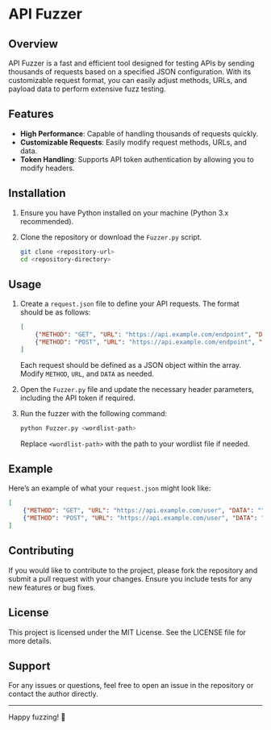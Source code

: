 # API Fuzzer

## Overview

API Fuzzer is a fast and efficient tool designed for testing APIs by sending thousands of requests based on a specified JSON configuration. With its customizable request format, you can easily adjust methods, URLs, and payload data to perform extensive fuzz testing.

## Features

- **High Performance**: Capable of handling thousands of requests quickly.
- **Customizable Requests**: Easily modify request methods, URLs, and data.
- **Token Handling**: Supports API token authentication by allowing you to modify headers.

## Installation

1. Ensure you have Python installed on your machine (Python 3.x recommended).
2. Clone the repository or download the `Fuzzer.py` script.

   ```bash
   git clone <repository-url>
   cd <repository-directory>
   ```
## Usage

1. Create a `request.json` file to define your API requests. The format should be as follows:

   ```json
   [
       {"METHOD": "GET", "URL": "https://api.example.com/endpoint", "DATA": ""},
       {"METHOD": "POST", "URL": "https://api.example.com/endpoint", "DATA": "{\"key\":\"value\"}"}
   ]
   ```

   Each request should be defined as a JSON object within the array. Modify `METHOD`, `URL`, and `DATA` as needed.

2. Open the `Fuzzer.py` file and update the necessary header parameters, including the API token if required.

3. Run the fuzzer with the following command:

   ```bash
   python Fuzzer.py <wordlist-path>
   ```

   Replace `<wordlist-path>` with the path to your wordlist file if needed. 

## Example

Here’s an example of what your `request.json` might look like:

```json
[
    {"METHOD": "GET", "URL": "https://api.example.com/user", "DATA": ""},
    {"METHOD": "POST", "URL": "https://api.example.com/user", "DATA": "{\"name\":\"test\"}"}
]
```

## Contributing

If you would like to contribute to the project, please fork the repository and submit a pull request with your changes. Ensure you include tests for any new features or bug fixes.

## License

This project is licensed under the MIT License. See the LICENSE file for more details.

## Support

For any issues or questions, feel free to open an issue in the repository or contact the author directly.

---

Happy fuzzing! 🚀
